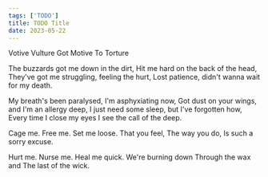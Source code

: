 ```yaml
---
tags: ['TODO']
title: TODO Title
date: 2023-05-22
---
```


Votive Vulture Got Motive To Torture

The buzzards got me down in the dirt,
Hit me hard on the back of the head,
They've got me struggling, feeling the hurt,
Lost patience, didn't wanna wait for my death.

My breath's been paralysed, I'm asphyxiating now,
Got dust on your wings, and I'm an allergy deep,
I just need some sleep, but I've forgotten how,
Every time I close my eyes I see the call of the deep.

Cage me.
Free me.
Set me loose.
That you feel,
The way you do,
Is such a sorry excuse.

Hurt me.
Nurse me.
Heal me quick.
We're burning down
Through the wax and
The last of the wick.

